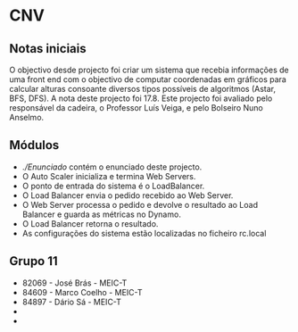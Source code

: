 # CNV

## Notas iniciais

O objectivo desde projecto foi criar um sistema que recebia informações de uma front end com o objectivo de computar coordenadas em gráficos para calcular alturas consoante diversos tipos possíveis de algoritmos (Astar, BFS, DFS). A nota deste projecto foi 17.8. Este projecto foi avaliado pelo responsável da cadeira, o Professor Luís Veiga, e pelo Bolseiro Nuno Anselmo.

## Módulos
- *./Enunciado* contém o enunciado deste projecto.
- O Auto Scaler inicializa e termina Web Servers.
- O ponto de entrada do sistema é o LoadBalancer.
- O Load Balancer envia o pedido recebido ao Web Server.
- O Web Server processa o pedido e devolve o resultado ao Load Balancer e guarda as métricas no Dynamo. 
- O Load Balancer retorna o resultado.
- As configurações do sistema estão localizadas no ficheiro rc.local

## Grupo 11
- 82069 - José Brás - MEIC-T 
- 84609 - Marco Coelho - MEIC-T
- 84897 - Dário Sá - MEIC-T
-
-
